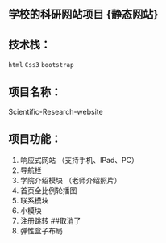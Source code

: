 ## 学校的科研网站项目 {静态网站}

## 技术栈：
   `html` `Css3` `bootstrap`

## 项目名称：
  Scientific-Research-website

## 项目功能：
  1. 响应式网站 （支持手机、IPad、PC）
  2. 导航栏
  3. 学院介绍模块 （老师介绍照片）
  4. 首页全比例轮播图 
  5. 联系模块
  6. 小模块
  7. 注册跳转   ##取消了
  8. 弹性盒子布局
